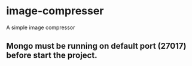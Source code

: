 # image-compresser
A simple image compressor

## Mongo must be running on default port (27017) before start the project.
